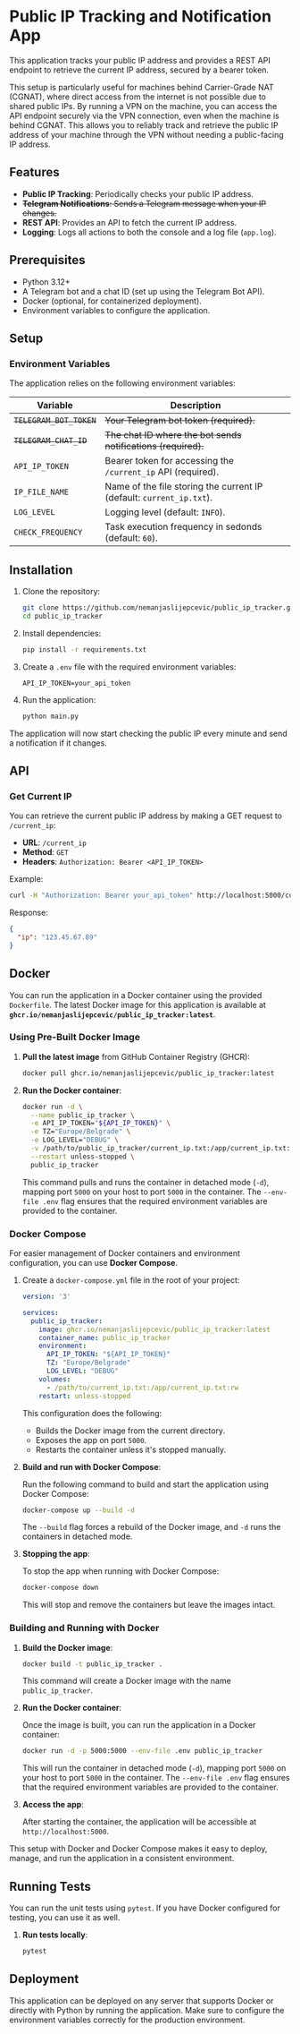 # Public IP Tracking and Notification App

This application tracks your public IP address and provides a REST API endpoint to retrieve the current IP address, secured by a bearer token.

This setup is particularly useful for machines behind Carrier-Grade NAT (CGNAT), where direct access from the internet is not possible due to shared public IPs. By running a VPN on the machine, you can access the API endpoint securely via the VPN connection, even when the machine is behind CGNAT. This allows you to reliably track and retrieve the public IP address of your machine through the VPN without needing a public-facing IP address.

## Features

- **Public IP Tracking**: Periodically checks your public IP address.
- ~~**Telegram Notifications**: Sends a Telegram message when your IP changes.~~
- **REST API**: Provides an API to fetch the current IP address.
- **Logging**: Logs all actions to both the console and a log file (`app.log`).

## Prerequisites

- Python 3.12+
- A Telegram bot and a chat ID (set up using the Telegram Bot API).
- Docker (optional, for containerized deployment).
- Environment variables to configure the application.

## Setup

### Environment Variables

The application relies on the following environment variables:

| Variable                 | Description                                       |
|--------------------------|---------------------------------------------------|
| ~~`TELEGRAM_BOT_TOKEN`~~ | ~~Your Telegram bot token (required).~~               |
| ~~`TELEGRAM_CHAT_ID`~~   | ~~The chat ID where the bot sends notifications (required).~~ |
| `API_IP_TOKEN`           | Bearer token for accessing the `/current_ip` API (required). |
| `IP_FILE_NAME`           | Name of the file storing the current IP (default: `current_ip.txt`). |
| `LOG_LEVEL`              | Logging level (default: `INFO`). |
| `CHECK_FREQUENCY`        | Task execution frequency in sedonds (default: `60`). |


## Installation

1. Clone the repository:

   ~~~bash
   git clone https://github.com/nemanjaslijepcevic/public_ip_tracker.git
   cd public_ip_tracker
   ~~~

2. Install dependencies:

   ~~~bash
   pip install -r requirements.txt
   ~~~

3. Create a `.env` file with the required environment variables:

   ~~~env
   API_IP_TOKEN=your_api_token
   ~~~

4. Run the application:

   ~~~bash
   python main.py
   ~~~

The application will now start checking the public IP every minute and send a notification if it changes.

## API

### Get Current IP

You can retrieve the current public IP address by making a GET request to `/current_ip`:

- **URL**: `/current_ip`
- **Method**: `GET`
- **Headers**: `Authorization: Bearer <API_IP_TOKEN>`

Example:

~~~bash
curl -H "Authorization: Bearer your_api_token" http://localhost:5000/current_ip
~~~

Response:

~~~json
{
  "ip": "123.45.67.89"
}
~~~

## Docker

You can run the application in a Docker container using the provided `Dockerfile`. The latest Docker image for this application is available at **`ghcr.io/nemanjaslijepcevic/public_ip_tracker:latest`**.

### Using Pre-Built Docker Image

1. **Pull the latest image** from GitHub Container Registry (GHCR):

   ~~~bash
   docker pull ghcr.io/nemanjaslijepcevic/public_ip_tracker:latest
   ~~~

2. **Run the Docker container**:

   ~~~bash
   docker run -d \
     --name public_ip_tracker \
     -e API_IP_TOKEN="${API_IP_TOKEN}" \
     -e TZ="Europe/Belgrade" \
     -e LOG_LEVEL="DEBUG" \
     -v /path/to/public_ip_tracker/current_ip.txt:/app/current_ip.txt:rw \
     --restart unless-stopped \
     public_ip_tracker
   ~~~
   This command pulls and runs the container in detached mode (`-d`), mapping port `5000` on your host to port `5000` in the container. The `--env-file .env` flag ensures that the required environment variables are provided to the container.

### Docker Compose

For easier management of Docker containers and environment configuration, you can use **Docker Compose**.

1. Create a `docker-compose.yml` file in the root of your project:

   ~~~yaml
   version: '3'
   
   services:
     public_ip_tracker:
       image: ghcr.io/nemanjaslijepcevic/public_ip_tracker:latest
       container_name: public_ip_tracker
       environment:
         API_IP_TOKEN: "${API_IP_TOKEN}"
         TZ: "Europe/Belgrade"
         LOG_LEVEL: "DEBUG"
       volumes:
         - /path/to/current_ip.txt:/app/current_ip.txt:rw
       restart: unless-stopped
   ~~~

   This configuration does the following:
   - Builds the Docker image from the current directory.
   - Exposes the app on port `5000`.
   - Restarts the container unless it's stopped manually.

2. **Build and run with Docker Compose**:

   Run the following command to build and start the application using Docker Compose:

   ~~~bash
   docker-compose up --build -d
   ~~~

   The `--build` flag forces a rebuild of the Docker image, and `-d` runs the containers in detached mode.

3. **Stopping the app**:

   To stop the app when running with Docker Compose:

   ~~~bash
   docker-compose down
   ~~~

   This will stop and remove the containers but leave the images intact.

### Building and Running with Docker

1. **Build the Docker image**:

   ~~~bash
   docker build -t public_ip_tracker .
   ~~~

   This command will create a Docker image with the name `public_ip_tracker`.

2. **Run the Docker container**:

   Once the image is built, you can run the application in a Docker container:

   ~~~bash
   docker run -d -p 5000:5000 --env-file .env public_ip_tracker
   ~~~

   This will run the container in detached mode (`-d`), mapping port `5000` on your host to port `5000` in the container. The `--env-file .env` flag ensures that the required environment variables are provided to the container.

3. **Access the app**:

   After starting the container, the application will be accessible at `http://localhost:5000`.


This setup with Docker and Docker Compose makes it easy to deploy, manage, and run the application in a consistent environment.

## Running Tests

You can run the unit tests using `pytest`. If you have Docker configured for testing, you can use it as well.

1. **Run tests locally**:

   ~~~bash
   pytest
   ~~~

## Deployment

This application can be deployed on any server that supports Docker or directly with Python by running the application. Make sure to configure the environment variables correctly for the production environment.
